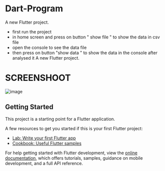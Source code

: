 # Dart-Program
A new Flutter project.
- first run the project 
- in home screen and press on button " show file " to show the data in csv file
-  open the console to see the data file  
-  then press on button "show data " to show the data in the console after analysed it 
A new Flutter project.

# SCREENSHOOT

![image](https://github.com/abdulrahmanahme/Dart-Program/assets/47110411/4a85149e-4b1d-419a-9721-ca7f83f5688d)


## Getting Started

This project is a starting point for a Flutter application.

A few resources to get you started if this is your first Flutter project:

- [Lab: Write your first Flutter app](https://docs.flutter.dev/get-started/codelab)
- [Cookbook: Useful Flutter samples](https://docs.flutter.dev/cookbook)

For help getting started with Flutter development, view the
[online documentation](https://docs.flutter.dev/), which offers tutorials,
samples, guidance on mobile development, and a full API reference.
